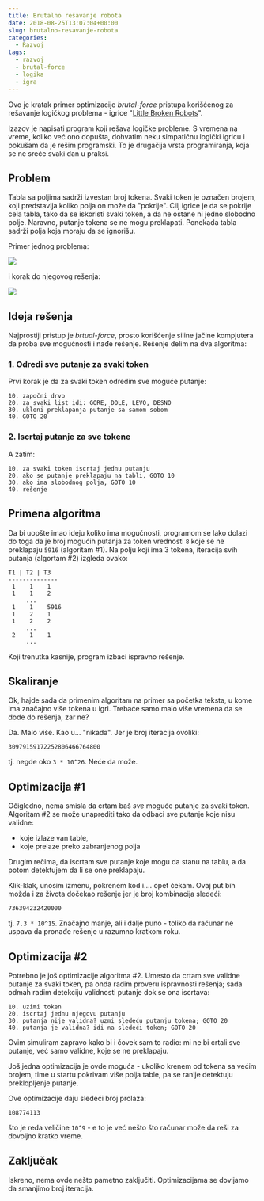 ```yaml
---
title: Brutalno rešavanje robota
date: 2018-08-25T13:07:04+00:00
slug: brutalno-resavanje-robota
categories:
  - Razvoj
tags:
  - razvoj
  - brutal-force
  - logika
  - igra
---
```


Ovo je kratak primer optimizacije _brutal-force_ pristupa korišćenog za rešavanje logičkog problema - igrice "[Little Broken Robots](http://littlebrokenrobots.com)".

<!--more-->

Izazov je napisati program koji rešava logičke probleme. S vremena na vreme, koliko već ono dopušta, dohvatim neku simpatičnu logički igricu i pokušam da je rešim programski. To je drugačija vrsta programiranja, koja se ne sreće svaki dan u praksi.

## Problem

Tabla sa poljima sadrži izvestan broj tokena. Svaki token je označen brojem, koji predstavlja koliko polja on može da "pokrije". Cilj igrice je da se pokrije cela tabla, tako da se iskoristi svaki token, a da ne ostane ni jedno slobodno polje. Naravno, putanje tokena se ne mogu preklapati. Ponekada tabla sadrži polja koja moraju da se ignorišu.

Primer jednog problema:

![](/gfx/robots-1.png)

i korak do njegovog rešenja:

![](/gfx/robots-2.png)

## Ideja rešenja

Najprostiji pristup je _brtual-force_, prosto korišćenje siline jačine kompjutera da proba sve mogućnosti i nađe rešenje. Rešenje delim na dva algoritma:

### 1. Odredi sve putanje za svaki token

Prvi korak je da za svaki token odredim sve moguće putanje:

```
10. započni drvo
20. za svaki list idi: GORE, DOLE, LEVO, DESNO
30. ukloni preklapanja putanje sa samom sobom
40. GOTO 20
```

### 2. Iscrtaj putanje za sve tokene

A zatim:

```
10. za svaki token iscrtaj jednu putanju
20. ako se putanje preklapaju na tabli, GOTO 10
30. ako ima slobodnog polja, GOTO 10
40. rešenje
```

## Primena algoritma

Da bi uopšte imao ideju koliko ima mogućnosti, programom se lako dolazi do toga da je broj mogućih putanja za token vrednosti `8` koje se ne preklapaju `5916` (algoritam #1). Na polju koji ima 3 tokena, iteracija svih putanja (algortam #2) izgleda ovako:

```
T1 | T2 | T3
--------------
 1    1    1
 1    1    2
     ...
 1    1    5916
 1    2    1
 1    2    2
     ...
 2    1    1
     ...
```

Koji trenutka kasnije, program izbaci ispravno rešenje.

## Skaliranje

Ok, hajde sada da primenim algoritam na primer sa početka teksta, u kome ima značajno više tokena u igri. Trebaće samo malo više vremena da se dođe do rešenja, zar ne?

Da. Malo više. Kao u... "nikada". Jer je broj iteracija ovoliki:

```
30979159172252806466764800
```

tj. negde oko `3 * 10^26`. Neće da može.

## Optimizacija #1

Očigledno, nema smisla da crtam baš _sve_ moguće putanje za svaki token. Algoritam #2 se može unaprediti tako da odbaci sve putanje koje nisu validne:

+ koje izlaze van table,
+ koje prelaze preko zabranjenog polja

Drugim rečima, da iscrtam sve putanje koje mogu da stanu na tablu, a da potom detektujem da li se one preklapaju.

Klik-klak, unosim izmenu, pokrenem kod i.... opet čekam. Ovaj put bih možda i za života dočekao rešenje jer je broj kombinacija sledeći:

```
736394232420000
```

tj. `7.3 * 10^15`. Značajno manje, ali i dalje puno - toliko da računar ne uspava da pronađe rešenje u razumno kratkom roku.

## Optimizacija #2

Potrebno je još optimizacije algoritma #2. Umesto da crtam sve validne putanje za svaki token, pa onda radim proveru ispravnosti rešenja; sada odmah radim detekciju validnosti putanje dok se ona iscrtava:

```
10. uzimi token
20. iscrtaj jednu njegovu putanju
30. putanja nije validna? uzmi sledeću putanju tokena; GOTO 20
40. putanja je validna? idi na sledeći token; GOTO 20
```

Ovim simuliram zapravo kako bi i čovek sam to radio: mi ne bi crtali sve putanje, već samo validne, koje se ne preklapaju.

Još jedna optimizacija je ovde moguća - ukoliko krenem od tokena sa većim brojem, time u startu pokrivam više polja table, pa se ranije detektuju preklopljenje putanje.

Ove optimizacije daju sledeći broj prolaza:

```
108774113
```

što je reda veličine `10^9` - e to je već nešto što računar može da reši za dovoljno kratko vreme.

## Zaključak

Iskreno, nema ovde nešto pametno zaključiti. Optimizacijama se dovijamo da smanjimo broj iteracija.